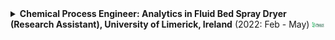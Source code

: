 <details>
  <summary>
  <strong>Chemical Process Engineer: Analytics in Fluid Bed Spray Dryer (Research Assistant), University of Limerick, Ireland</strong> (2022: Feb - May) <img src="./assets/img_files/institutes/UniversityLimerick.jpg" width="20">
  </summary>

  > [University of Limerick](https://www.ul.ie/)               
  >         
  > **Project**    
  >> Fluid Bed Spray Dryer Process Monitoring and Engineering, with [Dr. Marcus O'Mahony](https://scholar.google.com/citations?user=zrrZoBkAAAAJ&hl=en).     
  >
  > **Project Goal**
  >> Designed and implemented a **data-driven graphical user interface** for real-time **monitoring** and **optimization** of a fluid bed spray drying process by integrating in-line/offline sensor data streams and advanced analytics into an interactive platform.  
  > 
  > **Tasks Performed**       
  >> - Developed an interactive **graphical user interface (GUI) in MATLAB** for real-time data **visualization** and **diagnostics**, supporting both in-line and offline sensor data integration.                     
  >> - Integrated and processed **diverse sensor types** including CCD camera feeds (image-based analysis), NIR sensors (unlabeled time-series), Raman spectroscopy probes (localized unstructured signals), and valve states (binary control signals).                      
  >> - Performed extensive data preprocessing and cleansing to handle **high-dimensional and heterogeneous datasets** with missing values and sensor noise.                    
  >> - Applied **pattern recognition** and signal analysis techniques to identify operational trends, detect anomalies, and support process optimization.                
  >> - Designed pipelines for real-time data ingestion and synchronization from multiple sensor sources, ensuring temporal alignment and reliable analytics under dynamic plant conditions.                  
  >> - Collaborated with process engineers and control specialists to translate sensor insights into actionable process improvements and control strategies.
  > **Skills**
  >> Data Analytics · Machine Learning · Data-Driven Process Control · Graphical User Interface · MATLAB · Python       
  >                
  >> <img src="./assets/img_files/portfolio/IE-UL-DAT.jpg" width="750">                           
  >                               

</details>        